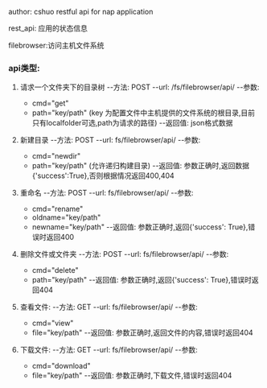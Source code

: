 author: cshuo
restful api for nap application 

rest_api: 应用的状态信息

filebrowser:访问主机文件系统

### api类型:
1. 请求一个文件夹下的目录树
  --方法: POST
  --url: /fs/filebrowser/api/
  --参数: 
	* cmd="get" 
    * path="key/path" (key 为配置文件中主机提供的文件系统的根目录,目前只有localfolder可选,path为请求的路径)
  --返回值: json格式数据

2. 新建目录
  --方法: POST
  --url: fs/filebrowser/api/
  --参数:
    * cmd="newdir"
	* path="key/path" (允许递归构建目录)
  --返回值:
    参数正确时,返回数据{'success':True},否则根据情况返回400,404

3. 重命名
  --方法: POST
  --url: fs/filebrowser/api/
  --参数:
    * cmd="rename"
	* oldname="key/path"
	* newname="key/path"
  --返回值:
    参数正确时,返回{'success': True},错误时返回400

4. 删除文件或文件夹
  --方法: POST
  --url: fs/filebrowser/api/
  --参数:
    * cmd="delete"
	* path="key/path"
  --返回值:
    参数正确时,返回{'success': True},错误时返回404

5. 查看文件:
  --方法: GET
  --url: fs/filebrowser/api/
  --参数:
    * cmd="view"
	* file="key/path"
  --返回值:
    参数正确时,返回文件的内容,错误时返回404
    
6. 下载文件:
  --方法: GET
  --url: fs/filebrowser/api/
  --参数:
    * cmd="download"
	* file="key/path"
  --返回值:
    参数正确时,下载文件,错误时返回404
    
